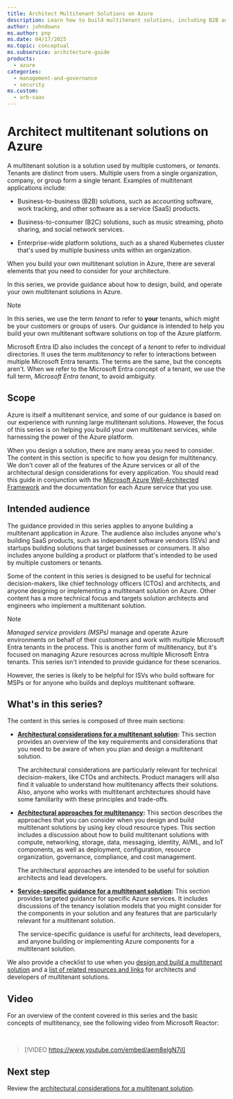 ```yaml
---
title: Architect Multitenant Solutions on Azure
description: Learn how to build multitenant solutions, including B2B and B2C SaaS, on Azure by using the guidance that this series provides.
author: johndowns
ms.author: pnp
ms.date: 04/17/2025
ms.topic: conceptual
ms.subservice: architecture-guide
products:
  - azure
categories:
  - management-and-governance
  - security
ms.custom:
  - arb-saas
---
```


# Architect multitenant solutions on Azure

A multitenant solution is a solution used by multiple customers, or *tenants*. Tenants are distinct from users. Multiple users from a single organization, company, or group form a single tenant. Examples of multitenant applications include:

- Business-to-business (B2B) solutions, such as accounting software, work tracking, and other software as a service (SaaS) products.

- Business-to-consumer (B2C) solutions, such as music streaming, photo sharing, and social network services.

- Enterprise-wide platform solutions, such as a shared Kubernetes cluster that's used by multiple business units within an organization.

When you build your own multitenant solution in Azure, there are several elements that you need to consider for your architecture.

In this series, we provide guidance about how to design, build, and operate your own multitenant solutions in Azure.

> [!NOTE]
> In this series, we use the term *tenant* to refer to **your** tenants, which might be your customers or groups of users. Our guidance is intended to help you build your own multitenant software solutions on top of the Azure platform.
>
> Microsoft Entra ID also includes the concept of a *tenant* to refer to individual directories. It uses the term *multitenancy* to refer to interactions between multiple Microsoft Entra tenants. The terms are the same, but the concepts aren't. When we refer to the Microsoft Entra concept of a tenant, we use the full term, *Microsoft Entra tenant*, to avoid ambiguity.

## Scope

Azure is itself a multitenant service, and some of our guidance is based on our experience with running large multitenant solutions. However, the focus of this series is on helping you build your own multitenant services, while harnessing the power of the Azure platform.

When you design a solution, there are many areas you need to consider. The content in this section is specific to how you design for multitenancy. We don't cover all of the features of the Azure services or all of the architectural design considerations for every application. You should read this guide in conjunction with the [Microsoft Azure Well-Architected Framework](/azure/well-architected/) and the documentation for each Azure service that you use.

## Intended audience

The guidance provided in this series applies to anyone building a multitenant application in Azure. The audience also includes anyone who's building SaaS products, such as independent software vendors (ISVs) and startups building solutions that target businesses or consumers. It also includes anyone building a product or platform that's intended to be used by multiple customers or tenants.

Some of the content in this series is designed to be useful for technical decision-makers, like chief technology officers (CTOs) and architects, and anyone designing or implementing a multitenant solution on Azure. Other content has a more technical focus and targets solution architects and engineers who implement a multitenant solution.

> [!NOTE]
> *Managed service providers (MSPs)* manage and operate Azure environments on behalf of their customers and work with multiple Microsoft Entra tenants in the process. This is another form of multitenancy, but it's focused on managing Azure resources across multiple Microsoft Entra tenants. This series isn't intended to provide guidance for these scenarios.
>
> However, the series is likely to be helpful for ISVs who build software for MSPs or for anyone who builds and deploys multitenant software.

## What's in this series?

The content in this series is composed of three main sections:

- **[Architectural considerations for a multitenant solution](considerations/overview.yml):** This section provides an overview of the key requirements and considerations that you need to be aware of when you plan and design a multitenant solution.

  The architectural considerations are particularly relevant for technical decision-makers, like CTOs and architects. Product managers will also find it valuable to understand how multitenancy affects their solutions. Also, anyone who works with multitenant architectures should have some familiarity with these principles and trade-offs.

- **[Architectural approaches for multitenancy](approaches/overview.yml):** This section describes the approaches that you can consider when you design and build multitenant solutions by using key cloud resource types. This section includes a discussion about how to build multitenant solutions with compute, networking, storage, data, messaging, identity, AI/ML, and IoT components, as well as deployment, configuration, resource organization, governance, compliance, and cost management.

  The architectural approaches are intended to be useful for solution architects and lead developers.

- **[Service-specific guidance for a multitenant solution](service/overview.md):** This section provides targeted guidance for specific Azure services. It includes discussions of the tenancy isolation models that you might consider for the components in your solution and any features that are particularly relevant for a multitenant solution.

  The service-specific guidance is useful for architects, lead developers, and anyone building or implementing Azure components for a multitenant solution.

We also provide a checklist to use when you [design and build a multitenant solution](checklist.md) and a [list of related resources and links](related-resources.md) for architects and developers of multitenant solutions.

## Video

For an overview of the content covered in this series and the basic concepts of multitenancy, see the following video from Microsoft Reactor:

<br/>

> [!VIDEO https://www.youtube.com/embed/aem8elgN7iI]

## Next step

Review the [architectural considerations for a multitenant solution](considerations/overview.yml).

